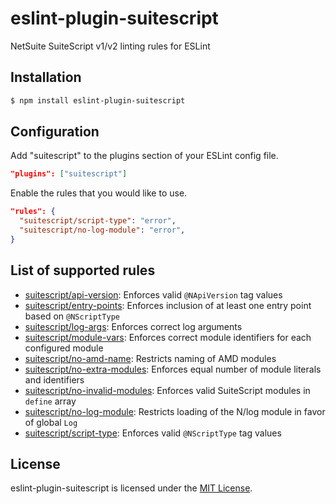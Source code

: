 # eslint-plugin-suitescript

NetSuite SuiteScript v1/v2 linting rules for ESLint

## Installation

```sh
$ npm install eslint-plugin-suitescript
```

## Configuration

Add "suitescript" to the plugins section of your ESLint config file.

```json
"plugins": ["suitescript"]
```

Enable the rules that you would like to use.

```json
"rules": {
  "suitescript/script-type": "error",
  "suitescript/no-log-module": "error",
}
```

## List of supported rules

* [suitescript/api-version](docs/rules/api-version.md): Enforces valid `@NApiVersion` tag values
* [suitescript/entry-points](docs/rules/entry-points.md): Enforces inclusion of at least one entry point based on `@NScriptType`
* [suitescript/log-args](docs/rules/log-args.md): Enforces correct log arguments
* [suitescript/module-vars](docs/rules/module-vars.md): Enforces correct module identifiers for each configured module
* [suitescript/no-amd-name](docs/rules/no-amd-name.md): Restricts naming of AMD modules
* [suitescript/no-extra-modules](docs/rules/no-extra-modules.md): Enforces equal number of module literals and identifiers
* [suitescript/no-invalid-modules](docs/rules/no-invalid-modules.md): Enforces valid SuiteScript modules in `define` array
* [suitescript/no-log-module](docs/rules/no-log-module.md): Restricts loading of the N/log module in favor of global `Log`
* [suitescript/script-type](docs/rules/script-type.md): Enforces valid `@NScriptType` tag values

## License

eslint-plugin-suitescript is licensed under the [MIT License](http://www.opensource.org/licenses/mit-license.php).